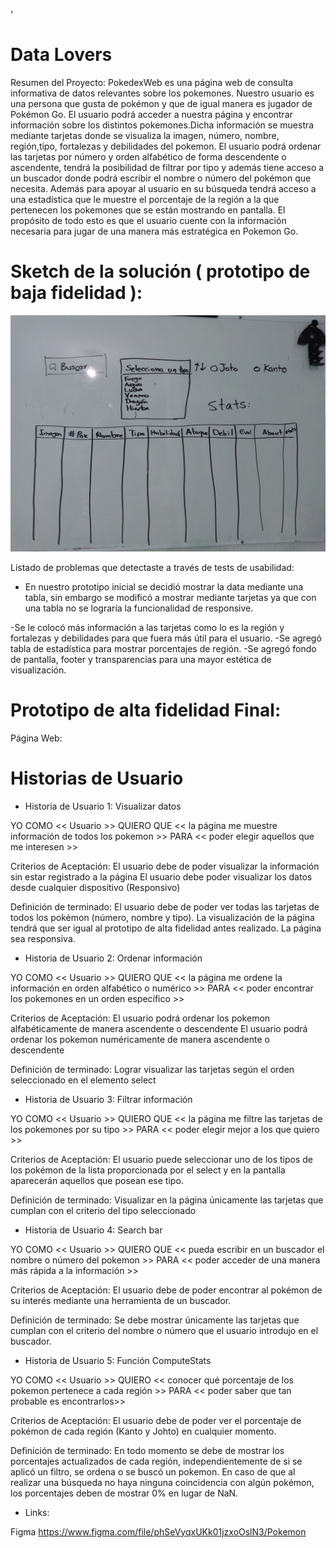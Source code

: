 
‘
# Data Lovers
Resumen del Proyecto:
PokedexWeb  es una página web de consulta informativa de datos relevantes sobre los pokemones.
Nuestro usuario es una persona que gusta de pokémon y que de igual manera es jugador de Pokémon Go.
El usuario podrá acceder a nuestra página y encontrar información sobre los distintos pokemones.Dicha información se muestra mediante tarjetas donde se visualiza la imagen, número, nombre, región,tipo, fortalezas y debilidades del pokemon. 
El usuario podrá ordenar las tarjetas por número y orden alfabético de forma descendente o ascendente, tendrá la posibilidad de filtrar por tipo y además tiene acceso a un buscador donde podrá escribir el nombre o número del pokémon que necesita. Además para apoyar al usuario en su búsqueda tendrá acceso a una estadística que le muestre el porcentaje de la región a la que pertenecen los pokemones que se están mostrando en pantalla. 
El propósito de todo esto es que el usuario cuente con la información necesaria para jugar de una manera más estratégica en Pokemon Go.

# Sketch de la solución ( prototipo de baja fidelidad ):

 ![myimage-alt-tag](./readMeImg/baja-fidelidad.jpeg) 

Listado de problemas que detectaste a través de tests de usabilidad:
- En nuestro prototipo inicial se decidió mostrar la data mediante una tabla, sin embargo se modificó a mostrar mediante tarjetas ya que con una tabla no se lograría la funcionalidad de responsive.

-Se le colocó más información a las tarjetas como lo es la región y fortalezas y debilidades para que fuera más útil para el usuario.
-Se agregó tabla de estadística para mostrar porcentajes de región.
-Se agregó fondo de pantalla, footer y transparencias para una mayor estética de visualización.
 
# Prototipo de alta fidelidad Final:


 
Página Web:

# Historias de Usuario

+ Historia de Usuario 1: Visualizar datos

YO COMO   << Usuario >>
QUIERO QUE   << la página me muestre información de todos los pokemon >>
PARA  << poder elegir aquellos que me interesen >>

 
Criterios de Aceptación:
El usuario debe de poder visualizar la información sin estar registrado a la página
El usuario debe poder visualizar los datos desde cualquier dispositivo (Responsivo)
 
Definición de terminado:
El usuario debe de poder ver todas las tarjetas de todos los pokémon (número, nombre y tipo).
La visualización de la página tendrá que ser igual al prototipo de alta fidelidad antes realizado.
La página sea responsiva.
 
+ Historia de Usuario 2: Ordenar información

YO COMO   << Usuario >>
QUIERO QUE   << la página me ordene la información en orden alfabético o numérico >>
PARA  << poder encontrar los pokemones en un orden específico >>

 
Criterios de Aceptación:
El usuario podrá ordenar los pokemon alfabéticamente de manera ascendente o descendente 
El usuario podrá ordenar los pokemon numéricamente de manera ascendente o descendente 
 
Definición de terminado:
Lograr visualizar las tarjetas según el orden seleccionado en el elemento select 
 
+ Historia de Usuario 3: Filtrar información

YO COMO   << Usuario >>
QUIERO QUE   << la página me filtre las tarjetas de los pokemones por su tipo >>
PARA  << poder elegir mejor a los que quiero >>

 
Criterios de Aceptación:
El usuario puede seleccionar uno de los tipos de los pokémon de la lista proporcionada por el select y en la pantalla aparecerán aquellos que posean ese tipo.
 
Definición de terminado:
Visualizar en la página únicamente las tarjetas que cumplan con el criterio del tipo seleccionado 

+ Historia de Usuario 4: Search bar

YO COMO   << Usuario >>
QUIERO QUE   << pueda escribir en un buscador el nombre o número del pokemon >>
PARA  << poder acceder de una manera más rápida a la información >>

 
Criterios de Aceptación:
El usuario debe de poder encontrar al pokémon de su interés mediante una herramienta de un buscador.
 
Definición de terminado:
Se debe mostrar únicamente  las tarjetas que cumplan con el criterio del nombre o número que el usuario introdujo en el buscador. 


+ Historia de Usuario 5: Función ComputeStats

YO COMO   << Usuario >>
QUIERO   << conocer qué porcentaje de los pokemon pertenece a cada región >>
PARA  << poder saber que tan probable es encontrarlos>>

 
Criterios de Aceptación:
El usuario debe de poder ver el porcentaje de pokémon de cada región (Kanto y Johto) en cualquier momento.
 
Definición de terminado:
En todo momento se debe de mostrar los porcentajes actualizados de cada región, independientemente de si se aplicó un filtro, se ordena o se buscó un pokemon.
En caso de que al realizar una búsqueda no haya ninguna coincidencia con algún pokémon, los porcentajes deben de mostrar 0% en lugar de NaN.

+ Links:

Figma
https://www.figma.com/file/phSeVyqxUKk01jzxoOslN3/Pokemon